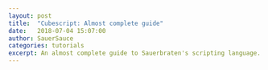 ```yaml
---
layout: post
title:  "Cubescript: Almost complete guide"
date:   2018-07-04 15:07:00
author: SauerSauce
categories: tutorials
excerpt: An almost complete guide to Sauerbraten's scripting language.
---
```

